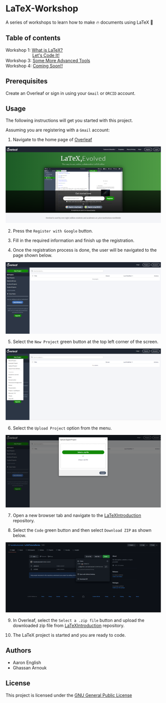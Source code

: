 # LaTeX-Workshop

A series of workshops to learn how to make :fire: documents using LaTeX :green_book: 

## Table of contents

Workshop 1: [What is LaTeX?](https://github.com/humdrumcomet/LaTeXIntroduction)\
$~~~~~~~~~~~~~~~~~~~~~~$[Let's Code It!](https://github.com/humdrumcomet/LaTeXCodingSession)\
Workshop 3: [Some More Advanced Tools](https://github.com/humdrumcomet/LaTeXAdvancedWorkshop)\
Workshop 4: [Coming Soon!!]()

## Prerequisites

Create an Overleaf or sign in using your `Gmail` or `ORCID` account.

## Usage

The following instructions will get you started with this project.

Assuming you are registering with a `Gmail` account:

1. Navigate to the home page of [Overleaf](https://www.overleaf.com/)

![attributes](img/overleafHomePage.png)

2. Press the `Register with Google` button.

3. Fill in the required information and finish up the registration.

4. Once the registration process is done, the user will be navigated to the page shown below.

![attributes](img/overleafProjectPage.png)

5. Select the `New Project` green button at the top left corner of the screen.

![attributes](img/overleafUploadProject.png)

6. Select the `Upload Project` option from the menu.

![attributes](img/selectazip.png)

7. Open a new browser tab and navigate to the [LaTeXIntroduction](https://github.com/humdrumcomet/LaTeXIntroduction) repository.

8. Select the `Code` green button and then select `Download ZIP` as shown below.

![attributes](img/downloadZip.png)

9. In Overleaf, select the `Select a .zip file` button and upload the downloaded zip file from [LaTeXIntroduction](https://github.com/humdrumcomet/LaTeXIntroduction) repository.

10. The LaTeX project is started and you are ready to code.

## Authors

* Aaron English
* Ghassan Arnouk

## License

This project is licensed under the [GNU General Public License](LICENSE)

[LICENSE]: https://github.com/humdrumcomet/LaTeXTutorialSeries/blob/main/LICENSE
